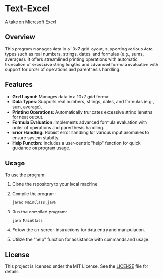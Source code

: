 # Text-Excel
A take on Microsoft Excel

## Overview

This program manages data in a 10x7 grid layout, supporting various data types such as real numbers, strings, dates, and formulas (e.g., sums, averages). It offers streamlined printing operations with automatic truncation of excessive string lengths and advanced formula evaluation with support for order of operations and parenthesis handling.

## Features

- **Grid Layout:** Manages data in a 10x7 grid format.
- **Data Types:** Supports real numbers, strings, dates, and formulas (e.g., sum, average).
- **Printing Operations:** Automatically truncates excessive string lengths for neat output.
- **Formula Evaluation:** Implements advanced formula evaluation with order of operations and parenthesis handling.
- **Error Handling:** Robust error handling for various input anomalies to ensure system stability.
- **Help Function:** Includes a user-centric "help" function for quick guidance on program usage.

## Usage

To use the program:

1. Clone the repository to your local machine

2. Compile the program:
   ```bash
   javac MainClass.java
   ```

3. Run the compiled program:
   ```bash
   java MainClass
   ```

4. Follow the on-screen instructions for data entry and manipulation.

5. Utilize the "help" function for assistance with commands and usage.

## License

This project is licensed under the MIT License. See the [LICENSE](LICENSE) file for details.
